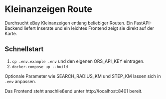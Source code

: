 # Kleinanzeigen Route

Durchsucht eBay Kleinanzeigen entlang beliebiger Routen. Ein FastAPI-Backend liefert Inserate und ein leichtes Frontend zeigt sie direkt auf der Karte.

## Schnellstart

1. `cp .env.example .env` und den eigenen ORS_API_KEY eintragen.
2. `docker-compose up --build`

Optionale Parameter wie SEARCH_RADIUS_KM und STEP_KM lassen sich in `.env` anpassen.

Das Frontend steht anschließend unter http://localhost:8401 bereit.

